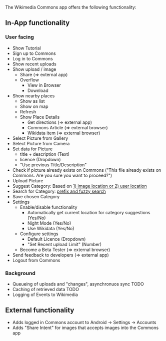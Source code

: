 The Wikimedia Commons app offers the following functionality:

## In-App functionality

### User facing

- Show Tutorial
- Sign up to Commons
- Log in to Commons
- Show recent uploads
- Show upload / image
    - Share (=> external app)
    - Overflow
        - View in Browser
        - Download
- Show nearby places
    - Show as list
    - Show on map
    - Refresh
    - Show Place Details
        - Get directions (=> external app)
        - Commons Article (=> external browser)
        - Wikidata item (=> external browser)
- Select Picture from Gallery
- Select Picture from Camera
- Set data for Picture
    - title + description (Text)
    - licence (Dropdown)
    - "Use previous Title/Description"
- Check if picture already exists on Commons 
("This file already exists on Commons. Are you sure you want to proceed?")
- Upload Picture
- Suggest Category: Based on [1) image location or 2) user location](https://github.com/commons-app/apps-android-commons/wiki/Category-suggestions-(readme))
- Search for Category: [prefix and fuzzy search](https://github.com/commons-app/apps-android-commons/wiki/Category-suggestions-(readme)#3-category-search-when-typing-in-the-search-field-has-been-made-more-flexible)
- Save chosen Category
- Settings
    - Enable/disable functionality
        - Automatically get current location for category suggestions (Yes/No)
        - Night Mode (Yes/No)
        - Use Wikidata (Yes/No)
    - Configure settings
        - Default Licence (Dropdown)
        - "Set Recent upload Limit" (Number)
    - Become a Beta Tester (=> external browser)
- Send feedback to developers (=> external app)
- Logout from Commons

### Background

- Queueing of uploads and "changes", asynchronuos sync TODO
- Caching of retrieved data TODO
- Logging of Events to Wikimedia

## External functionality

- Adds logged in Commons account to Android -> Settings -> Accounts
- Adds "Share Intent" for images that accepts images into the Commons app

